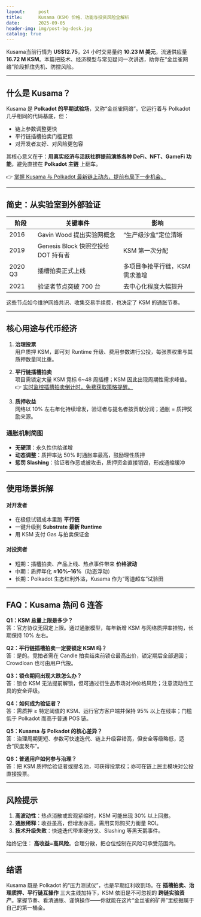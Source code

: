 ```yaml
---
layout:     post
title:      Kusama（KSM）价格、功能与投资风险全解析
date:       2025-09-05
header-img: img/post-bg-desk.jpg
catalog: true
---
```


Kusama当前行情为 **US$12.75**，24 小时交易量约 **10.23 M 美元**，流通供应量 **16.72 M KSM**。本篇把技术、经济模型与常见疑问一次讲透，助你在“金丝雀网络”阶段抓住先机、防控风险。

---

## 什么是 Kusama？

Kusama 是 **Polkadot 的早期试验场**，又称“金丝雀网络”。它运行着与 Polkadot 几乎相同的代码基底，但：

- 链上参数调整更快  
- 平行链插槽拍卖门槛更低  
- 对开发者友好、对风险更包容  

其核心意义在于：**用真实经济与活跃社群提前演练各种 DeFi、NFT、GameFi 功能**，避免直接在 **Polkadot 主链** 上翻车。

👉 [掌握 Kusama 与 Polkadot 最新链上动态，提前布局下一步机会。](https://okxdog.com/)

---

## 简史：从实验室到外部验证

| 阶段 | 关键事件 | 影响 |
|---|---|---|
| 2016 | Gavin Wood 提出实验网概念 | “生产级沙盒”定位清晰 |
| 2019 | Genesis Block 快照空投给 DOT 持有者 | KSM 第一次分配 |
| 2020 Q3 | 插槽拍卖正式上线 | 多项目争抢平行链，KSM 需求激增 |
| 2021 | 验证者节点突破 700 台 | 去中心化程度大幅提升 |

这些节点如今维护网络共识、收集交易手续费，也决定了 KSM 的通胀节奏。

---

## 核心用途与代币经济

1. **治理投票**  
   用户质押 KSM，即可对 Runtime 升级、费用参数进行公投，每张票权重与其质押数量同比重。

2. **平行链插槽拍卖**  
   项目需锁定大量 KSM 竞标 6~48 周插槽；KSM 因此出现周期性需求峰值。  
   👉 [实时监控插槽拍卖倒计时，免费获取策略提醒。](https://okxdog.com/)

3. **质押收益**  
   网络以 10% 左右年化持续增发，验证者与提名者按贡献分润；通胀 = 质押奖励来源。

### 通胀机制简图

- **无硬顶**：永久性供给递增  
- **动态调整**：质押率达 50% 时通胀率最高，鼓励理性质押  
- **惩罚 Slashing**：验证者作恶或被攻击，质押资金直接销毁，形成通缩缓冲

---

## 使用场景拆解

#### 对开发者
- 在极低试错成本里跑 **平行链**  
- 一键升级到 **Substrate 最新 Runtime**  
- 用 KSM 支付 Gas 与拍卖保证金

#### 对投资者
- 短期：插槽拍卖、产品上线、热点事件带来 **价格波动**  
- 中期：质押年化 **≈10%–16%**（动态浮动）  
- 长期：Polkadot 生态红利外溢，Kusama 作为“弯道超车”试验田

---

## FAQ：Kusama 热问 6 连答

**Q1：KSM 总量上限是多少？**  
答：官方协议无固定上限。通过通胀模型，每年新增 KSM 与网络质押率挂钩，长期保持 10% 左右。

**Q2：平行链插槽拍卖一定要锁定 KSM 吗？**  
答：是的。竞拍者需在 Candle 拍卖结束前锁仓最高出价，锁定期后全部退回；Crowdloan 也可由用户代投。

**Q3：锁仓期间出现大跌怎么办？**  
答：锁仓 KSM 无法提前解锁，但可通过衍生品市场对冲价格风险；注意流动性工具的安全评级。

**Q4：如何成为验证者？**  
答：需质押 ≥ 特定阈值的 KSM、运行官方客户端并保持 95% 以上在线率；门槛低于 Polkadot 而高于普通 POS 链。

**Q5：Kusama 与 Polkadot 的核心差异？**  
答：治理周期更短、参数可快速迭代、链上升级容错高，但安全等级略低，适合“灰度发布”。

**Q6：普通用户如何参与治理？**  
答：把 KSM 质押给验证者或提名池，可获得投票权；亦可在链上民主模块对公投直接投票。

---

## 风险提示

1. **高波动性**：热点消散或宏观紧缩时，KSM 可能出现 30% 以上回撤。  
2. **通胀稀释**：收益虽高，但增发亦高，需用实际购买力衡量 ROI。  
3. **技术升级失败**：快速迭代带来硬分叉、Slashing 等黑天鹅事件。  

始终记住： **高收益=高风险**。合理分散，把仓位控制在风险可承受范围内。

---

## 结语

Kusama 既是 Polkadot 的“压力测试仪”，也是早期红利收割场。在 **插槽拍卖、治理质押、平行链互操作** 三大主线加持下，KSM 依旧是不可忽视的 **跨链实验资产**。掌握节奏、看清通胀、谨慎操作——你就能在这片“金丝雀的矿井”里挖掘属于自己的第一桶金。